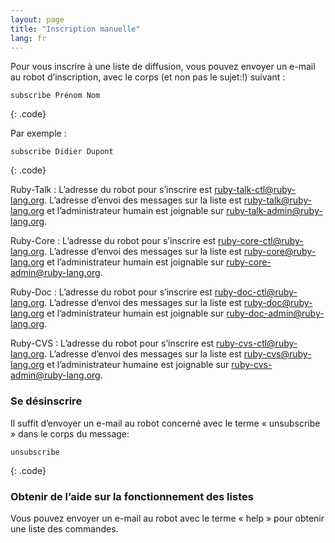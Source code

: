 ```yaml
---
layout: page
title: "Inscription manuelle"
lang: fr
---
```


Pour vous inscrire à une liste de diffusion, vous pouvez envoyer un
e-mail au robot d’inscription, avec le corps (et non pas le sujet:!)
suivant :

    subscribe Prénom Nom
{: .code}

Par exemple :

    subscribe Didier Dupont
{: .code}

Ruby-Talk
: L’adresse du robot pour s’inscrire est
  [ruby-talk-ctl@ruby-lang.org](mailto:ruby-talk-ctl@ruby-lang.org).
  L’adresse d’envoi des messages sur la liste est
  [ruby-talk@ruby-lang.org](mailto:ruby-talk@ruby-lang.org) et
  l’administrateur humain est joignable sur
  [ruby-talk-admin@ruby-lang.org](mailto:ruby-talk-admin@ruby-lang.org).

Ruby-Core
: L’adresse du robot pour s’inscrire est
  [ruby-core-ctl@ruby-lang.org](mailto:ruby-core-ctl@ruby-lang.org).
  L’adresse d’envoi des messages sur la liste est
  [ruby-core@ruby-lang.org](mailto:ruby-core@ruby-lang.org) et
  l’administrateur humain est joignable sur
  [ruby-core-admin@ruby-lang.org](mailto:ruby-core-admin@ruby-lang.org).

Ruby-Doc
: L’adresse du robot pour s’inscrire est
  [ruby-doc-ctl@ruby-lang.org](mailto:ruby-doc-ctl@ruby-lang.org).
  L’adresse d’envoi des messages sur la liste est
  [ruby-doc@ruby-lang.org](mailto:ruby-doc@ruby-lang.org) et
  l’administrateur humain est joignable sur
  [ruby-doc-admin@ruby-lang.org](mailto:ruby-doc-admin@ruby-lang.org).

Ruby-CVS
: L’adresse du robot pour s’inscrire est
  [ruby-cvs-ctl@ruby-lang.org](mailto:ruby-cvs-ctl@ruby-lang.org).
  L’adresse d’envoi des messages sur la liste est
  [ruby-cvs@ruby-lang.org](mailto:ruby-cvs@ruby-lang.org) et
  l’administrateur humaine est joignable sur
  [ruby-cvs-admin@ruby-lang.org](mailto:ruby-cvs-admin@ruby-lang.org).

### Se désinscrire

Il suffit d’envoyer un e-mail au robot concerné avec le terme «
unsubscribe » dans le corps du message:

    unsubscribe
{: .code}

### Obtenir de l’aide sur la fonctionnement des listes

Vous pouvez envoyer un e-mail au robot avec le terme « help » pour
obtenir une liste des commandes.

